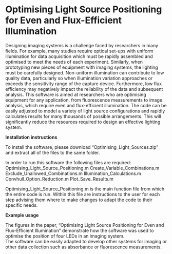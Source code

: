 # Optimising Light Source Positioning for Even and Flux-Efficient Illumination

Designing imaging systems is a challenge faced by researchers in many fields.  For example, many studies require optical set-ups with uniform illumination for data acquisition which must be rapidly assembled and optimised to meet the needs of each experiment.  Similarly, when prototyping new pieces of equipment with imaging systems, the lighting must be carefully designed.  Non-uniform illumination can contribute to low quality data, particularly so when illumination variation approaches or exceeds the sensitivity range of the capture device. Furthermore, low flux efficiency may negatively impact the reliability of the data and subsequent analysis.
This software is aimed at researchers who are optimising equipment for any application, from fluorescence measurements to image analysis, which require even and flux-efficient illumination.  The code can be easily adjusted to model a variety of light source configurations and rapidly calculates results for many thousands of possible arrangements.  This will significantly reduce the resources required to design an effective lighting system. 

**Installation instructions**

To install the software, please download “Optimising_Light_Sources.zip” and extract all of the files to the same folder. 

In order to run this software the following files are required:
Optimising_Light_Source_Positioning.m
Create_Variable_Combinations.m 
Exclude_Unallowed_Combinations.m 
Illumination_Calculations.m 
Convhull_Option_Reduction.m 
Plot_Save_Results.m

Optimising_Light_Source_Positioning.m is the main function file from which the entire code is run.  Within this file are instructions to the user for each step advising them where to make changes to adapt the code to their specific needs.  

**Example usage**

The figures in the paper, “Optimising Light Source Positioning for Even and Flux-Efficient Illumination” demonstrate how the software was used to optimise the position of four LEDs in an imaging system.  
The software can be easily adapted to develop other systems for imaging or other data collection such as absorbance or fluorescence measurements.  

